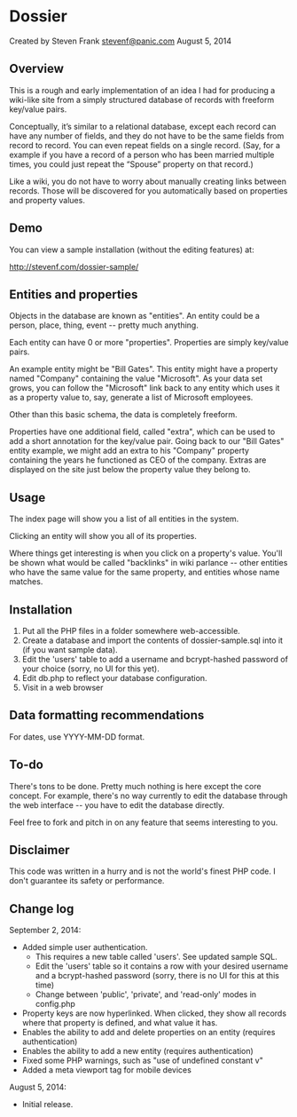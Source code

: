 Dossier
=======

Created by Steven Frank <stevenf@panic.com> 
August 5, 2014

Overview
--------

This is a rough and early implementation of an idea I had for producing a wiki-like site from a simply structured database of records with freeform key/value pairs.

Conceptually, it’s similar to a relational database, except each record can have any number of fields, and they do not have to be the same fields from record to record. You can even repeat fields on a single record. (Say, for a example if you have a record of a person who has been married multiple times, you could just repeat the “Spouse” property on that record.)

Like a wiki, you do not have to worry about manually creating links between records. Those will be discovered for you automatically based on properties and property values.

Demo
----

You can view a sample installation (without the editing features) at:

<http://stevenf.com/dossier-sample/>

Entities and properties
-----------------------

Objects in the database are known as "entities".  An entity could be a person, place, thing, event -- pretty much anything.

Each entity can have 0 or more "properties".  Properties are simply key/value pairs.

An example entity might be "Bill Gates".  This entity might have a property named "Company" containing the value "Microsoft".  As your data set grows, you can follow the "Microsoft" link back to any entity which uses it as a property value to, say, generate a list of Microsoft employees.

Other than this basic schema, the data is completely freeform.

Properties have one additional field, called "extra", which can be used to add a short annotation for the key/value pair.  Going back to our "Bill Gates" entity example, we might add an extra to his "Company" property containing the years he functioned as CEO of the company.  Extras are displayed on the site just below the property value they belong to.

Usage
-----

The index page will show you a list of all entities in the system.

Clicking an entity will show you all of its properties.

Where things get interesting is when you click on a property's value.  You'll be shown what would be called "backlinks" in wiki parlance -- other entities who have the same value for the same property, and entities whose name matches.

Installation
------------

1. Put all the PHP files in a folder somewhere web-accessible.
1. Create a database and import the contents of dossier-sample.sql into it (if you want sample data).
1. Edit the 'users' table to add a username and bcrypt-hashed password of your choice (sorry, no UI for this yet).
1. Edit db.php to reflect your database configuration.
1. Visit in a web browser

Data formatting recommendations
-------------------------------

For dates, use YYYY-MM-DD format.

To-do
-----

There's tons to be done.  Pretty much nothing is here except the core concept.  For example, there's no way currently to edit the database through the web interface -- you have to edit the database directly.

Feel free to fork and pitch in on any feature that seems interesting to you.

Disclaimer
----------

This code was written in a hurry and is not the world's finest PHP code.  I don't guarantee its safety or performance.

Change log
----------

September 2, 2014:

- Added simple user authentication.
  - This requires a new table called 'users'. See updated sample SQL.
  - Edit the 'users' table so it contains a row with your desired username and a bcrypt-hashed password (sorry, there is no UI for this at this time)
  - Change between 'public', 'private', and 'read-only' modes in config.php
- Property keys are now hyperlinked. When clicked, they show all records where that property is defined, and what value it has.
- Enables the ability to add and delete properties on an entity (requires authentication)
- Enables the ability to add a new entity (requires authentication)
- Fixed some PHP warnings, such as "use of undefined constant v"
- Added a meta viewport tag for mobile devices

August 5, 2014: 

- Initial release.

